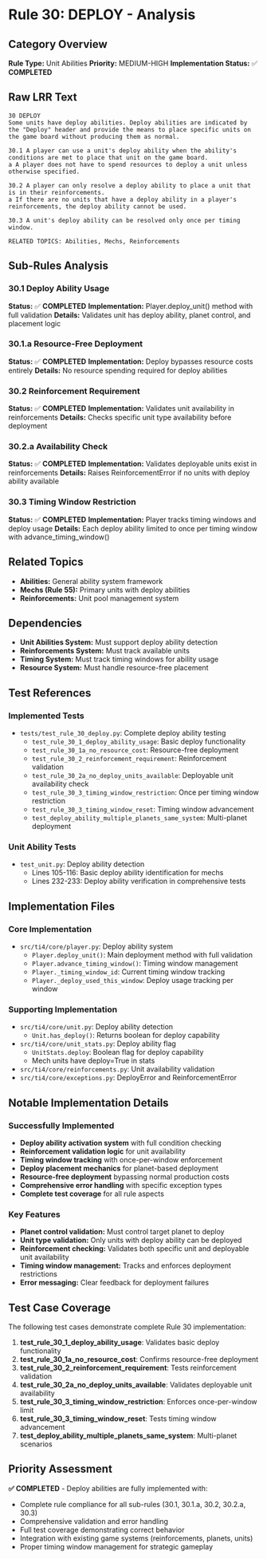 # Rule 30: DEPLOY - Analysis

## Category Overview
**Rule Type:** Unit Abilities
**Priority:** MEDIUM-HIGH
**Implementation Status:** ✅ **COMPLETED**

## Raw LRR Text
```
30 DEPLOY
Some units have deploy abilities. Deploy abilities are indicated by the "Deploy" header and provide the means to place specific units on the game board without producing them as normal.

30.1 A player can use a unit's deploy ability when the ability's conditions are met to place that unit on the game board.
a A player does not have to spend resources to deploy a unit unless otherwise specified.

30.2 A player can only resolve a deploy ability to place a unit that is in their reinforcements.
a If there are no units that have a deploy ability in a player's reinforcements, the deploy ability cannot be used.

30.3 A unit's deploy ability can be resolved only once per timing window.

RELATED TOPICS: Abilities, Mechs, Reinforcements
```

## Sub-Rules Analysis

### 30.1 Deploy Ability Usage
**Status:** ✅ **COMPLETED**
**Implementation:** Player.deploy_unit() method with full validation
**Details:** Validates unit has deploy ability, planet control, and placement logic

### 30.1.a Resource-Free Deployment
**Status:** ✅ **COMPLETED**
**Implementation:** Deploy bypasses resource costs entirely
**Details:** No resource spending required for deploy abilities

### 30.2 Reinforcement Requirement
**Status:** ✅ **COMPLETED**
**Implementation:** Validates unit availability in reinforcements
**Details:** Checks specific unit type availability before deployment

### 30.2.a Availability Check
**Status:** ✅ **COMPLETED**
**Implementation:** Validates deployable units exist in reinforcements
**Details:** Raises ReinforcementError if no units with deploy ability available

### 30.3 Timing Window Restriction
**Status:** ✅ **COMPLETED**
**Implementation:** Player tracks timing windows and deploy usage
**Details:** Each deploy ability limited to once per timing window with advance_timing_window()

## Related Topics
- **Abilities:** General ability system framework
- **Mechs (Rule 55):** Primary units with deploy abilities
- **Reinforcements:** Unit pool management system

## Dependencies
- **Unit Abilities System:** Must support deploy ability detection
- **Reinforcements System:** Must track available units
- **Timing System:** Must track timing windows for ability usage
- **Resource System:** Must handle resource-free placement

## Test References

### Implemented Tests
- `tests/test_rule_30_deploy.py`: Complete deploy ability testing
  - `test_rule_30_1_deploy_ability_usage`: Basic deploy functionality
  - `test_rule_30_1a_no_resource_cost`: Resource-free deployment
  - `test_rule_30_2_reinforcement_requirement`: Reinforcement validation
  - `test_rule_30_2a_no_deploy_units_available`: Deployable unit availability check
  - `test_rule_30_3_timing_window_restriction`: Once per timing window restriction
  - `test_rule_30_3_timing_window_reset`: Timing window advancement
  - `test_deploy_ability_multiple_planets_same_system`: Multi-planet deployment

### Unit Ability Tests
- `test_unit.py`: Deploy ability detection
  - Lines 105-116: Basic deploy ability identification for mechs
  - Lines 232-233: Deploy ability verification in comprehensive tests

## Implementation Files

### Core Implementation
- `src/ti4/core/player.py`: Deploy ability system
  - `Player.deploy_unit()`: Main deployment method with full validation
  - `Player.advance_timing_window()`: Timing window management
  - `Player._timing_window_id`: Current timing window tracking
  - `Player._deploy_used_this_window`: Deploy usage tracking per window

### Supporting Implementation
- `src/ti4/core/unit.py`: Deploy ability detection
  - `Unit.has_deploy()`: Returns boolean for deploy capability
- `src/ti4/core/unit_stats.py`: Deploy ability flag
  - `UnitStats.deploy`: Boolean flag for deploy capability
  - Mech units have deploy=True in stats
- `src/ti4/core/reinforcements.py`: Unit availability validation
- `src/ti4/core/exceptions.py`: DeployError and ReinforcementError

## Notable Implementation Details

### Successfully Implemented
- **Deploy ability activation system** with full condition checking
- **Reinforcement validation logic** for unit availability
- **Timing window tracking** with once-per-window enforcement
- **Deploy placement mechanics** for planet-based deployment
- **Resource-free deployment** bypassing normal production costs
- **Comprehensive error handling** with specific exception types
- **Complete test coverage** for all rule aspects

### Key Features
- **Planet control validation:** Must control target planet to deploy
- **Unit type validation:** Only units with deploy ability can be deployed
- **Reinforcement checking:** Validates both specific unit and deployable unit availability
- **Timing window management:** Tracks and enforces deployment restrictions
- **Error messaging:** Clear feedback for deployment failures

## Test Case Coverage

The following test cases demonstrate complete Rule 30 implementation:

1. **test_rule_30_1_deploy_ability_usage**: Validates basic deploy functionality
2. **test_rule_30_1a_no_resource_cost**: Confirms resource-free deployment
3. **test_rule_30_2_reinforcement_requirement**: Tests reinforcement validation
4. **test_rule_30_2a_no_deploy_units_available**: Validates deployable unit availability
5. **test_rule_30_3_timing_window_restriction**: Enforces once-per-window limit
6. **test_rule_30_3_timing_window_reset**: Tests timing window advancement
7. **test_deploy_ability_multiple_planets_same_system**: Multi-planet scenarios

## Priority Assessment
**✅ COMPLETED** - Deploy abilities are fully implemented with:
- Complete rule compliance for all sub-rules (30.1, 30.1.a, 30.2, 30.2.a, 30.3)
- Comprehensive validation and error handling
- Full test coverage demonstrating correct behavior
- Integration with existing game systems (reinforcements, planets, units)
- Proper timing window management for strategic gameplay
